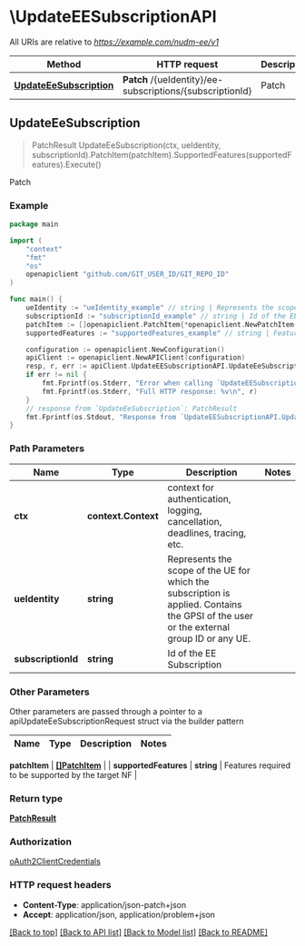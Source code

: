 # \UpdateEESubscriptionAPI

All URIs are relative to *https://example.com/nudm-ee/v1*

Method | HTTP request | Description
------------- | ------------- | -------------
[**UpdateEeSubscription**](UpdateEESubscriptionAPI.md#UpdateEeSubscription) | **Patch** /{ueIdentity}/ee-subscriptions/{subscriptionId} | Patch



## UpdateEeSubscription

> PatchResult UpdateEeSubscription(ctx, ueIdentity, subscriptionId).PatchItem(patchItem).SupportedFeatures(supportedFeatures).Execute()

Patch

### Example

```go
package main

import (
	"context"
	"fmt"
	"os"
	openapiclient "github.com/GIT_USER_ID/GIT_REPO_ID"
)

func main() {
	ueIdentity := "ueIdentity_example" // string | Represents the scope of the UE for which the subscription is applied. Contains the GPSI of the user or the external group ID or any UE.
	subscriptionId := "subscriptionId_example" // string | Id of the EE Subscription
	patchItem := []openapiclient.PatchItem{*openapiclient.NewPatchItem(*openapiclient.NewPatchOperation(), "Path_example")} // []PatchItem | 
	supportedFeatures := "supportedFeatures_example" // string | Features required to be supported by the target NF (optional)

	configuration := openapiclient.NewConfiguration()
	apiClient := openapiclient.NewAPIClient(configuration)
	resp, r, err := apiClient.UpdateEESubscriptionAPI.UpdateEeSubscription(context.Background(), ueIdentity, subscriptionId).PatchItem(patchItem).SupportedFeatures(supportedFeatures).Execute()
	if err != nil {
		fmt.Fprintf(os.Stderr, "Error when calling `UpdateEESubscriptionAPI.UpdateEeSubscription``: %v\n", err)
		fmt.Fprintf(os.Stderr, "Full HTTP response: %v\n", r)
	}
	// response from `UpdateEeSubscription`: PatchResult
	fmt.Fprintf(os.Stdout, "Response from `UpdateEESubscriptionAPI.UpdateEeSubscription`: %v\n", resp)
}
```

### Path Parameters


Name | Type | Description  | Notes
------------- | ------------- | ------------- | -------------
**ctx** | **context.Context** | context for authentication, logging, cancellation, deadlines, tracing, etc.
**ueIdentity** | **string** | Represents the scope of the UE for which the subscription is applied. Contains the GPSI of the user or the external group ID or any UE. | 
**subscriptionId** | **string** | Id of the EE Subscription | 

### Other Parameters

Other parameters are passed through a pointer to a apiUpdateEeSubscriptionRequest struct via the builder pattern


Name | Type | Description  | Notes
------------- | ------------- | ------------- | -------------


 **patchItem** | [**[]PatchItem**](PatchItem.md) |  | 
 **supportedFeatures** | **string** | Features required to be supported by the target NF | 

### Return type

[**PatchResult**](PatchResult.md)

### Authorization

[oAuth2ClientCredentials](../README.md#oAuth2ClientCredentials)

### HTTP request headers

- **Content-Type**: application/json-patch+json
- **Accept**: application/json, application/problem+json

[[Back to top]](#) [[Back to API list]](../README.md#documentation-for-api-endpoints)
[[Back to Model list]](../README.md#documentation-for-models)
[[Back to README]](../README.md)

